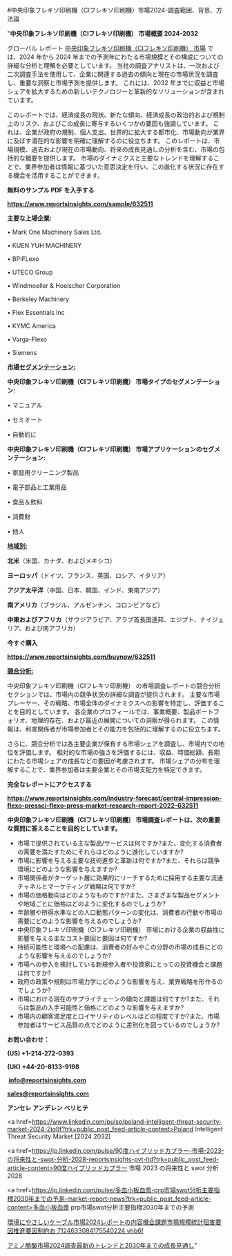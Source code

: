 #中央印象フレキソ印刷機（CIフレキソ印刷機）市場2024-調査範囲、背景、方法論

"<strong>中央印象フレキソ印刷機（CIフレキソ印刷機） 市場概要 2024-2032</strong>

グローバル レポート <a href=https://www.reportsinsights.com/sample/632511>中央印象フレキソ印刷機（CIフレキソ印刷機） 市場</a> では、2024 年から 2024 年までの予測年にわたる市場規模とその構成についての詳細な分析と理解を必要としています。 当社の調査アナリストは、一次および二次調査手法を使用して、企業に関連する過去の傾向と現在の市場状況を調査し、重要な洞察と市場予測を提供します。 これには、2032 年までに収益と市場シェアを拡大​​するための新しいテクノロジーと革新的なソリューションが含まれています。

このレポートでは、経済成長の現状、新たな傾向、経済成長の政治的および規制上のリスク、およびこの成長に寄与するいくつかの要因も強調しています。 これは、企業が政府の規制、個人支出、世界的に拡大する都市化、市場動向が業界に及ぼす潜在的な影響を明確に理解するのに役立ちます。 このレポートは、市場規模、過去および現在の市場動向、将来の成長見通しの分析を含む、市場の包括的な概要を提供します。 市場のダイナミクスと主要なトレンドを理解することで、業界参加者は情報に基づいた意思決定を行い、この進化する状況に存在する機会を活用することができます。

<strong><b>無料のサンプル PDF を入手する</b></strong>

<a href=https://www.reportsinsights.com/sample/632511><strong><u>https://www.reportsinsights.com/sample/632511</u></strong></a>

<strong>主要な上場企業:</strong>

• Mark One Machinery Sales Ltd.

• KUEN YUH MACHINERY

• BPIFLexo

• UTECO Group

• Windmoeller & Hoelscher Corporation

• Berkeley Machinery

• Flex Essentials Inc

• KYMC America

• Varga-Flexo

• Siemens

<strong><u>市場セグメンテーション</u></strong><strong><u>:</u></strong>

<strong>中央印象フレキソ印刷機（CIフレキソ印刷機） 市場タイプのセグメンテーション:</strong>

• マニュアル

• セミオート

• 自動的に

<strong>中央印象フレキソ印刷機（CIフレキソ印刷機） 市場アプリケーションのセグメンテーション:</strong>

• 家庭用クリーニング製品

• 電子部品と工業用品

• 食品＆飲料

• 消費財

• 他人

<strong><u>地域別</u></strong><strong><u>:</u></strong>

<strong>北米</strong>（米国、カナダ、およびメキシコ）

<strong>ヨーロッパ</strong>（ドイツ、フランス、英国、ロシア、イタリア）

<strong>アジア太平洋</strong>（中国、日本、韓国、インド、東南アジア）

<strong>南アメリカ</strong>（ブラジル、アルゼンチン、コロンビアなど）

<strong>中東およびアフリカ</strong>（サウジアラビア、アラブ首長国連邦、エジプト、ナイジェリア、および南アフリカ）

<strong>今すぐ購入</strong>

<a href=https://www.reportsinsights.com/buynow/632511><strong><u>https://www.reportsinsights.com/buynow/632511</u></strong></a>

<strong><u>競合分析:</u></strong>

中央印象フレキソ印刷機（CIフレキソ印刷機） の市場調査レポートの競合分析セクションでは、市場内の競争状況の詳細な調査が提供されます。 主要な市場プレーヤー、その戦略、市場全体のダイナミクスへの影響を特定し、評価することを目的としています。 各企業のプロフィールでは、事業概要、製品ポートフォリオ、地理的存在、および最近の展開についての洞察が得られます。 この情報は、利害関係者が市場参加者とその能力を包括的に理解するのに役立ちます。

さらに、競合分析では各主要企業が保有する市場シェアを調査し、市場内での地位を評価します。 相対的な市場の強さを評価するには、収益、時価総額、長期にわたる市場シェアの成長などの要因が考慮されます。 市場シェアの分布を理解することで、業界参加者は主要企業とその市場支配力を特定できます。

<strong>完全なレポートにアクセスする</strong>

<a href=https://www.reportsinsights.com/industry-forecast/central-impression-flexo-pressci-flexo-press-market-research-report-2022-632511><strong><u><b>https://www.reportsinsights.com/industry-forecast/central-impression-flexo-pressci-flexo-press-market-research-report-2022-632511</b></u></strong></a>

<strong><b>中央印象フレキソ印刷機（CIフレキソ印刷機） 市場調査レポートは、次の重要な質問に答えることを目的としています。</b></strong>
<ul>
  <li>市場で提供されている主な製品/サービスは何ですか?また、変化する消費者の需要を満たすためにそれらはどのように進化していますか?</li>
  <li>市場に影響を与える主要な技術進歩と革新は何ですか?また、それらは競争環境にどのような影響を与えますか?</li>
  <li>市場関係者がターゲット層に効果的にリーチするために採用する主要な流通チャネルとマーケティング戦略は何ですか?</li>
  <li>市場の価格動向はどのようなものですか?また、さまざまな製品セグメントや地域ごとに価格はどのように変化するのでしょうか?</li>
  <li>年齢層や所得水準などの人口動態パターンの変化は、消費者の行動や市場の需要にどのような影響を与えるのでしょうか?</li>
  <li>中央印象フレキソ印刷機（CIフレキソ印刷機） 市場における企業の収益性に影響を与える主なコスト要因と要因は何ですか?</li>
  <li>持続可能性と環境への配慮は、消費者の好みやこの分野の市場の成長にどのような影響を与えるのでしょうか?</li>
  <li>市場への参入を検討している新規参入者や投資家にとっての投資機会と課題は何ですか?</li>
  <li>政府の政策や規制は市場力学にどのような影響を与え、業界戦略を形作るのでしょうか?</li>
  <li>市場における現在のサプライチェーンの傾向と課題は何ですか?また、それらは製品の入手可能性と価格にどのような影響を与えますか?</li>
  <li>市場内の顧客満足度とロイヤリティのレベルはどの程度ですか?また、市場参加者はサービス品質の点でどのように差別化を図っているのでしょうか?</li>
</ul>
<strong>お問い合わせ：</strong>

<strong>(US) +1-214-272-0393</strong>

<strong>(UK) +44-20-8133-9198</strong>

<strong> </strong><a href=info@reportsinsights.com><strong><u>info@reportsinsights.com</u></strong></a>

<a href=sales@reportsinsights.com><strong><u>sales@reportsinsights.com</u></strong></a>

<strong>アンセレ アンデレン ベリヒテ</strong>

<a href=https://www.linkedin.com/pulse/poland-intelligent-threat-security-market-2024-2iq9f?trk=public_post_feed-article-content>Poland Intelligent Threat Security Market [2024 2032]</a>

<a href=https://jp.linkedin.com/pulse/90度ハイブリッドカプラー-市場-2023-の将来性と-swot-分析-2028-reportsinsights-pvt-ltd?trk=public_post_feed-article-content>90度ハイブリッドカプラー 市場 2023 の将来性と swot 分析 2028</a>

<a href=https://jp.linkedin.com/pulse/多血小板血漿-prp市場swot分析主要指標2030年までの予測-market-report-news?trk=public_post_feed-article-content>多血小板血漿 prp市場swot分析主要指標2030年までの予測</a>

<a href=https://www.linkedin.com/pulse/環境にやさしいケーブル市場2024レポートの内容機会課題市場規模統計阻害要因推進要因制約お-7124633084175540224-vhb6f/>環境にやさしいケーブル市場2024レポートの内容機会課題市場規模統計阻害要因推進要因制約お 7124633084175540224 vhb6f</a>

<a href=https://www.linkedin.com/pulse/アミノ酪酸市場2024調査最新のトレンドと2030年までの成長見通し-reportsinsights-pvt-ltd-u0ogf/>アミノ酪酸市場2024調査最新のトレンドと2030年までの成長見通し</a>"
